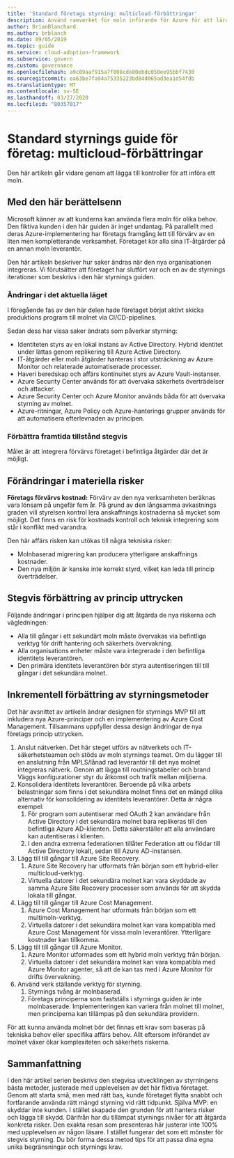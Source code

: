 ```yaml
---
title: 'Standard företags styrning: multicloud-förbättringar'
description: Använd ramverket för moln införande för Azure för att lära dig mer om flera moln och hur du integrerar flera moln i befintliga åtgärder.
author: BrianBlanchard
ms.author: brblanch
ms.date: 09/05/2019
ms.topic: guide
ms.service: cloud-adoption-framework
ms.subservice: govern
ms.custom: governance
ms.openlocfilehash: a9c09aaf915a7f008cde80ebdc050ee95bbf7430
ms.sourcegitcommit: ea63be7fa94a75335223bd84d065ad3ea1d54fdb
ms.translationtype: MT
ms.contentlocale: sv-SE
ms.lasthandoff: 03/27/2020
ms.locfileid: "80357017"
---
```

<!-- cSpell:ignore MPLS -->

# <a name="standard-enterprise-governance-guide-multicloud-improvement"></a>Standard styrnings guide för företag: multicloud-förbättringar

Den här artikeln går vidare genom att lägga till kontroller för att införa ett moln.

## <a name="advancing-the-narrative"></a>Med den här berättelsenn

Microsoft känner av att kunderna kan använda flera moln för olika behov. Den fiktiva kunden i den här guiden är inget undantag. På parallellt med deras Azure-implementering har företags framgång lett till förvärv av en liten men kompletterande verksamhet. Företaget kör alla sina IT-åtgärder på en annan moln leverantör.

Den här artikeln beskriver hur saker ändras när den nya organisationen integreras. Vi förutsätter att företaget har slutfört var och en av de styrnings iterationer som beskrivs i den här styrnings guiden.

### <a name="changes-in-the-current-state"></a>Ändringar i det aktuella läget

I föregående fas av den här delen hade företaget börjat aktivt skicka produktions program till molnet via CI/CD-pipelines.

Sedan dess har vissa saker ändrats som påverkar styrning:

- Identiteten styrs av en lokal instans av Active Directory. Hybrid identitet under lättas genom replikering till Azure Active Directory.
- IT-åtgärder eller moln åtgärder hanteras i stor utsträckning av Azure Monitor och relaterade automatiserade processer.
- Haveri beredskap och affärs kontinuitet styrs av Azure Vault-instanser.
- Azure Security Center används för att övervaka säkerhets överträdelser och attacker.
- Azure Security Center och Azure Monitor används båda för att övervaka styrning av molnet.
- Azure-ritningar, Azure Policy och Azure-hanterings grupper används för att automatisera efterlevnaden av principen.

### <a name="incrementally-improve-the-future-state"></a>Förbättra framtida tillstånd stegvis

Målet är att integrera förvärvs företaget i befintliga åtgärder där det är möjligt.

## <a name="changes-in-tangible-risks"></a>Förändringar i materiella risker

**Företags förvärvs kostnad:** Förvärv av den nya verksamheten beräknas vara lönsam på ungefär fem år. På grund av den långsamma avkastnings graden vill styrelsen kontrol lera anskaffnings kostnaderna så mycket som möjligt. Det finns en risk för kostnads kontroll och teknisk integrering som står i konflikt med varandra.

Den här affärs risken kan utökas till några tekniska risker:

- Molnbaserad migrering kan producera ytterligare anskaffnings kostnader.
- Den nya miljön är kanske inte korrekt styrd, vilket kan leda till princip överträdelser.

## <a name="incremental-improvement-of-the-policy-statements"></a>Stegvis förbättring av princip uttrycken

Följande ändringar i principen hjälper dig att åtgärda de nya riskerna och vägledningen:

- Alla till gångar i ett sekundärt moln måste övervakas via befintliga verktyg för drift hantering och säkerhets övervakning.
- Alla organisations enheter måste vara integrerade i den befintliga identitets leverantören.
- Den primära identitets leverantören bör styra autentiseringen till till gångar i det sekundära molnet.

## <a name="incremental-improvement-of-governance-practices"></a>Inkrementell förbättring av styrningsmetoder

Det här avsnittet av artikeln ändrar designen för styrnings MVP till att inkludera nya Azure-principer och en implementering av Azure Cost Management. Tillsammans uppfyller dessa design ändringar de nya företags princip uttrycken.

1. Anslut nätverken. Det här steget utförs av nätverkets och IT-säkerhetsteamen och stöds av moln styrnings teamet. Om du lägger till en anslutning från MPLS/lånad rad leverantör till det nya molnet integreras nätverk. Genom att lägga till routningstabeller och brand Väggs konfigurationer styr du åtkomst och trafik mellan miljöerna.
2. Konsolidera identitets leverantörer. Beroende på vilka arbets belastningar som finns i det sekundära molnet finns det en mängd olika alternativ för konsolidering av identitets leverantörer. Detta är några exempel:
    1. För program som autentiserar med OAuth 2 kan användare från Active Directory i det sekundära molnet bara replikeras till den befintliga Azure AD-klienten. Detta säkerställer att alla användare kan autentiseras i klienten.
    2. I den andra extrema federationen tillåter Federation att ou flödar till Active Directory lokalt, sedan till Azure AD-instansen.
3. Lägg till till gångar till Azure Site Recovery.
    1. Azure Site Recovery har utformats från början som ett hybrid-eller multicloud-verktyg.
    2. Virtuella datorer i det sekundära molnet kan vara skyddade av samma Azure Site Recovery processer som används för att skydda lokala till gångar.
4. Lägg till till gångar till Azure Cost Management.
    1. Azure Cost Management har utformats från början som ett multimoln-verktyg.
    2. Virtuella datorer i det sekundära molnet kan vara kompatibla med Azure Cost Management för vissa moln leverantörer. Ytterligare kostnader kan tillkomma.
5. Lägg till till gångar till Azure Monitor.
    1. Azure Monitor utformades som ett hybrid moln verktyg från början.
    2. Virtuella datorer i det sekundära molnet kan vara kompatibla med Azure Monitor agenter, så att de kan tas med i Azure Monitor för drifts övervakning.
6. Använd verk ställande verktyg för styrning.
    1. Styrnings tvång är molnbaserad.
    2. Företags principerna som fastställs i styrnings guiden är inte molnbaserade. Implementeringen kan variera från molnet till molnet, men principerna kan tillämpas på den sekundära providern.

För att kunna använda molnet bör det finnas ett krav som baseras på tekniska behov eller specifika affärs behov. Allt eftersom införandet av molnet växer ökar komplexiteten och säkerhets riskerna.

## <a name="conclusion"></a>Sammanfattning

I den här artikel serien beskrivs den stegvisa utvecklingen av styrningens bästa metoder, justerade med upplevelsen av det här fiktiva företaget. Genom att starta små, men med rätt bas, kunde företaget flytta snabbt och fortfarande använda rätt mängd styrning vid rätt tidpunkt. Själva MVP: en skyddar inte kunden. I stället skapade den grunden för att hantera risker och lägga till skydd. Därifrån har du tillämpat styrnings nivåer för att åtgärda konkreta risker. Den exakta resan som presenteras här justerar inte 100% med upplevelsen av någon läsare. I stället fungerar det som ett mönster för stegvis styrning. Du bör forma dessa metod tips för att passa dina egna unika begränsningar och styrnings krav.
